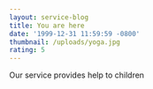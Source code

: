 ```yaml
---
layout: service-blog
title: You are here
date: '1999-12-31 11:59:59 -0800'
thumbnail: /uploads/yoga.jpg
rating: 5
---
```

Our service provides help to children
